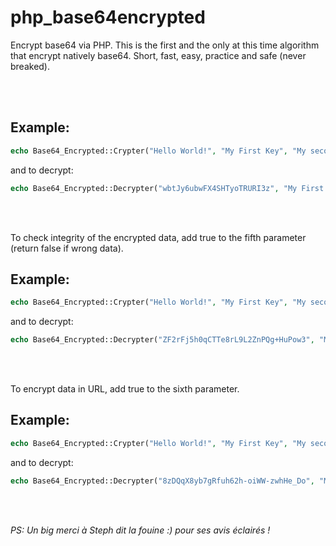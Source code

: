 # php_base64encrypted
Encrypt base64 via PHP. This is the first and the only at this time algorithm that encrypt natively base64. Short, fast, easy, practice and safe (never breaked).

<br><br>

## Example: 

```php
echo Base64_Encrypted::Crypter("Hello World!", "My First Key", "My second Key", "My third Key");
``` 
 and to decrypt:

```php
echo Base64_Encrypted::Decrypter("wbtJy6ubwFX4SHTyoTRURI3z", "My First Key", "My second Key", "My third Key");
```

<br><br>
 
 To check integrity of the encrypted data, add true to the fifth parameter (return false if wrong data).
 
## Example:
 
```php
echo Base64_Encrypted::Crypter("Hello World!", "My First Key", "My second Key", "My third Key", true);
```
and to decrypt:

```php
echo Base64_Encrypted::Decrypter("ZF2rFj5h0qCTTe8rL9L2ZnPQg+HuPow3", "My First Key", "My second Key", "My third Key", true);
```

<br><br>  

To encrypt data in URL, add true to the sixth parameter.

## Example:

```php
echo Base64_Encrypted::Crypter("Hello World!", "My First Key", "My second Key", "My third Key", true, true);
```
and to decrypt:

```php
echo Base64_Encrypted::Decrypter("8zDQqX8yb7gRfuh62h-oiWW-zwhHe_Do", "My First Key", "My second Key", "My third Key", true, true);
```




<br><br>



*PS: Un big merci à Steph dit la fouine :) pour ses avis éclairés !*
